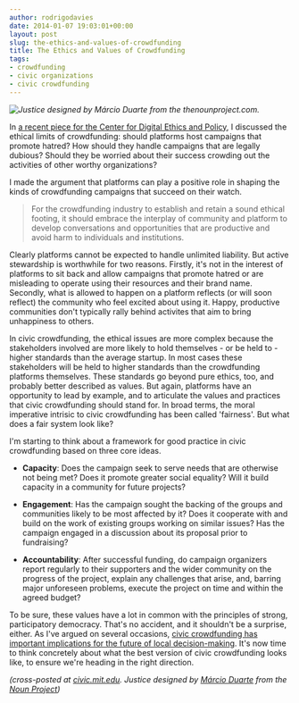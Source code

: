 ```yaml
---
author: rodrigodavies
date: 2014-01-07 19:03:01+00:00
layout: post
slug: the-ethics-and-values-of-crowdfunding
title: The Ethics and Values of Crowdfunding
tags:
- crowdfunding
- civic organizations
- civic crowdfunding
---
```


_![Justice designed by Márcio Duarte from the thenounproject.com.](/blog/img/justice.png)_

In [a recent piece for the Center for Digital Ethics and Policy](http://digitalethics.org/essays/the-ethics-of-crowdfunding/), I discussed the ethical limits of crowdfunding: should platforms host campaigns that promote hatred? How should they handle campaigns that are legally dubious? Should they be worried about their success crowding out the activities of other worthy organizations?

I made the argument that platforms can play a positive role in shaping the kinds of crowdfunding campaigns that succeed on their watch.
>For the crowdfunding industry to establish and retain a sound ethical footing, it should embrace the interplay of community and platform to develop conversations and opportunities that are productive and avoid harm to individuals and institutions.

Clearly platforms cannot be expected to handle unlimited liability. But active stewardship is worthwhile for two reasons. Firstly, it's not in the interest of platforms to sit back and allow campaigns that promote hatred or are misleading to operate using their resources and their brand name. Secondly, what is allowed to happen on a platform reflects (or will soon reflect) the community who feel excited about using it. Happy, productive communities don't typically rally behind activites that aim to bring unhappiness to others.

In civic crowdfunding, the ethical issues are more complex because the stakeholders involved are more likely to hold themselves - or be held to - higher standards than the average startup. In most cases these stakeholders will be held to higher standards than the crowdfunding platforms themselves. These standards go beyond pure ethics, too, and probably better described as values. But again, platforms have an opportunity to lead by example, and to articulate the values and practices that civic crowdfunding should stand for. In broad terms, the moral imperative intrisic to civic crowdfunding has been called 'fairness'. But what does a fair system look like? 

I'm starting to think about a framework for good practice in civic crowdfunding based on three core ideas.

* **Capacity**: Does the campaign seek to serve needs that are otherwise not being met? Does it promote greater social equality? Will it build capacity in a community for future projects?

* **Engagement**: Has the campaign sought the backing of the groups and communities likely to be most affected by it? Does it cooperate with and build on the work of existing groups working on similar issues? Has the campaign engaged in a discussion about its proposal prior to fundraising? 

* **Accountability**: After successful funding, do campaign organizers report regularly to their supporters and the wider community on the progress of the project, explain any challenges that arise, and, barring major unforeseen problems, execute the project on time and within the agreed budget?

To be sure, these values have a lot in common with the principles of strong, participatory democracy. That's no accident, and it shouldn't be a surprise, either. As I've argued on several occasions, [civic crowdfunding has important implications for the future of local decision-making](/2013/12/03/whats-civic-about-civic-crowdfunding.html). It's now time to think concretely about what the best version of civic crowdfunding looks like, to ensure we're heading in the right direction.

_(cross-posted at [civic.mit.edu](http://civic.mit.edu/blog/rodrigodavies/the-ethics-and-values-of-crowdfunding). Justice designed by [Márcio Duarte](http://thenounproject.com/marc_io) from the [Noun Project](http://www.thenounproject.com/))_